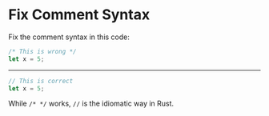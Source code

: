 # Fix Comment Syntax

Fix the comment syntax in this code:
```rust
/* This is wrong */
let x = 5;
```

---

```rust
// This is correct
let x = 5;
```
While `/* */` works, `//` is the idiomatic way in Rust.
